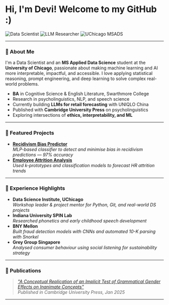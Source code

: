 # Hi, I'm Devi! Welcome to my GitHub :) 

![Data Scientist](https://img.shields.io/badge/Data_Scientist-darkgreen?style=flat-square&logo=python&logoColor=white)
![LLM Researcher](https://img.shields.io/badge/LLM_Researcher-pink?style=flat-square&logo=pytorch&logoColor=white)
![UChicago MSADS](https://img.shields.io/badge/UChicago_MSADS-darkgreen?style=flat-square&logo=googlecolab&logoColor=white)

---

### 🪷 About Me

I'm a Data Scientist and an **MS Applied Data Science** student at the **University of Chicago**, passionate about making machine learning and AI more interpretable, impactful, and accessible. I love applying statistical reasoning, prompt engineering, and deep learning to solve complex real-world problems.

-  **BA** in Cognitive Science & English Literature, Swarthmore College  
-  Research in psycholinguistics, NLP, and speech science  
-  Currently building **LLMs for retail forecasting** with UNIQLO China  
-  Published with **Cambridge University Press** on psycholinguistics  
-  Exploring intersections of **ethics, interpretability, and ML**

---

### 🪷 Featured Projects

-  [**Recidivism Bias Predictor**](https://github.com/devyanimahajan/recidivism_predictor_mlp)  
  *MLP-based classifier to detect and minimise bias in recidivism predictions — 97% accuracy*
-  [**Employee Attrition Analysis**](https://github.com/devyanimahajan/ml1_finalproject)  
  *Used k-prototypes and classification models to forecast HR attrition trends*

---

### 🪷 Experience Highlights

-  **Data Science Institute, UChicago**  
  *Workshop leader & project mentor for Python, Git, and real-world DS projects*  
-  **Indiana University SPIN Lab**  
  *Researched phonetics and early childhood speech development*   
-  **BNY Mellon**  
  *Built fraud detection models with CNNs and automated 10-K parsing with Snorkel*
-  **Grey Group Singapore**  
  *Analysed consumer behaviour using social listening for sustainability strategy*

---

### 🪷 Publications

>  [*"A Conceptual Replication of an Implicit Test of Grammatical Gender Effects on Inanimate Concepts"*](https://www.cambridge.org/core/journals/language-and-cognition/article/conceptual-replication-of-an-implicit-test-of-grammatical-gender-effects-on-inanimate-concepts/3A29B4CC2A45ADAB1B21910E79CB908C)  
> *Published in Cambridge University Press, Jan 2025*

---

